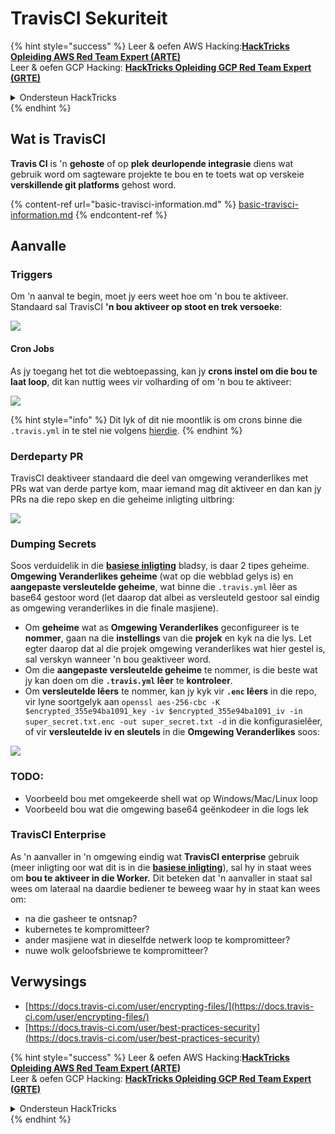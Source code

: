 # TravisCI Sekuriteit

{% hint style="success" %}
Leer & oefen AWS Hacking:<img src="../../.gitbook/assets/image (1) (1) (1).png" alt="" data-size="line">[**HackTricks Opleiding AWS Red Team Expert (ARTE)**](https://training.hacktricks.xyz/courses/arte)<img src="../../.gitbook/assets/image (1) (1) (1).png" alt="" data-size="line">\
Leer & oefen GCP Hacking: <img src="../../.gitbook/assets/image (2).png" alt="" data-size="line">[**HackTricks Opleiding GCP Red Team Expert (GRTE)**<img src="../../.gitbook/assets/image (2).png" alt="" data-size="line">](https://training.hacktricks.xyz/courses/grte)

<details>

<summary>Ondersteun HackTricks</summary>

* Kyk na die [**subskripsie planne**](https://github.com/sponsors/carlospolop)!
* **Sluit aan by die** 💬 [**Discord groep**](https://discord.gg/hRep4RUj7f) of die [**telegram groep**](https://t.me/peass) of **volg** ons op **Twitter** 🐦 [**@hacktricks\_live**](https://twitter.com/hacktricks_live)**.**
* **Deel hacking truuks deur PRs in te dien na die** [**HackTricks**](https://github.com/carlospolop/hacktricks) en [**HackTricks Cloud**](https://github.com/carlospolop/hacktricks-cloud) github repos.

</details>
{% endhint %}

## Wat is TravisCI

**Travis CI** is 'n **gehoste** of op **plek** **deurlopende integrasie** diens wat gebruik word om sagteware projekte te bou en te toets wat op verskeie **verskillende git platforms** gehost word.

{% content-ref url="basic-travisci-information.md" %}
[basic-travisci-information.md](basic-travisci-information.md)
{% endcontent-ref %}

## Aanvalle

### Triggers

Om 'n aanval te begin, moet jy eers weet hoe om 'n bou te aktiveer. Standaard sal TravisCI **'n bou aktiveer op stoot en trek versoeke**:

![](<../../.gitbook/assets/image (145).png>)

#### Cron Jobs

As jy toegang het tot die webtoepassing, kan jy **crons instel om die bou te laat loop**, dit kan nuttig wees vir volharding of om 'n bou te aktiveer:

![](<../../.gitbook/assets/image (243).png>)

{% hint style="info" %}
Dit lyk of dit nie moontlik is om crons binne die `.travis.yml` in te stel nie volgens [hierdie](https://github.com/travis-ci/travis-ci/issues/9162).
{% endhint %}

### Derdeparty PR

TravisCI deaktiveer standaard die deel van omgewing veranderlikes met PRs wat van derde partye kom, maar iemand mag dit aktiveer en dan kan jy PRs na die repo skep en die geheime inligting uitbring:

![](<../../.gitbook/assets/image (208).png>)

### Dumping Secrets

Soos verduidelik in die [**basiese inligting**](basic-travisci-information.md) bladsy, is daar 2 tipes geheime. **Omgewing Veranderlikes geheime** (wat op die webblad gelys is) en **aangepaste versleutelde geheime**, wat binne die `.travis.yml` lêer as base64 gestoor word (let daarop dat albei as versleuteld gestoor sal eindig as omgewing veranderlikes in die finale masjiene).

* Om **geheime** wat as **Omgewing Veranderlikes** geconfigureer is te **nommer**, gaan na die **instellings** van die **projek** en kyk na die lys. Let egter daarop dat al die projek omgewing veranderlikes wat hier gestel is, sal verskyn wanneer 'n bou geaktiveer word.
* Om die **aangepaste versleutelde geheime** te nommer, is die beste wat jy kan doen om die **`.travis.yml` lêer** te **kontroleer**.
* Om **versleutelde lêers** te nommer, kan jy kyk vir **`.enc` lêers** in die repo, vir lyne soortgelyk aan `openssl aes-256-cbc -K $encrypted_355e94ba1091_key -iv $encrypted_355e94ba1091_iv -in super_secret.txt.enc -out super_secret.txt -d` in die konfigurasielêer, of vir **versleutelde iv en sleutels** in die **Omgewing Veranderlikes** soos:

![](<../../.gitbook/assets/image (81).png>)

### TODO:

* Voorbeeld bou met omgekeerde shell wat op Windows/Mac/Linux loop
* Voorbeeld bou wat die omgewing base64 geënkodeer in die logs lek

### TravisCI Enterprise

As 'n aanvaller in 'n omgewing eindig wat **TravisCI enterprise** gebruik (meer inligting oor wat dit is in die [**basiese inligting**](basic-travisci-information.md#travisci-enterprise)), sal hy in staat wees om **bou te aktiveer in die Worker.** Dit beteken dat 'n aanvaller in staat sal wees om lateraal na daardie bediener te beweeg waar hy in staat kan wees om:

* na die gasheer te ontsnap?
* kubernetes te kompromitteer?
* ander masjiene wat in dieselfde netwerk loop te kompromitteer?
* nuwe wolk geloofsbriewe te kompromitteer?

## Verwysings

* [https://docs.travis-ci.com/user/encrypting-files/](https://docs.travis-ci.com/user/encrypting-files/)
* [https://docs.travis-ci.com/user/best-practices-security](https://docs.travis-ci.com/user/best-practices-security)

{% hint style="success" %}
Leer & oefen AWS Hacking:<img src="../../.gitbook/assets/image (1) (1) (1).png" alt="" data-size="line">[**HackTricks Opleiding AWS Red Team Expert (ARTE)**](https://training.hacktricks.xyz/courses/arte)<img src="../../.gitbook/assets/image (1) (1) (1).png" alt="" data-size="line">\
Leer & oefen GCP Hacking: <img src="../../.gitbook/assets/image (2).png" alt="" data-size="line">[**HackTricks Opleiding GCP Red Team Expert (GRTE)**<img src="../../.gitbook/assets/image (2).png" alt="" data-size="line">](https://training.hacktricks.xyz/courses/grte)

<details>

<summary>Ondersteun HackTricks</summary>

* Kyk na die [**subskripsie planne**](https://github.com/sponsors/carlospolop)!
* **Sluit aan by die** 💬 [**Discord groep**](https://discord.gg/hRep4RUj7f) of die [**telegram groep**](https://t.me/peass) of **volg** ons op **Twitter** 🐦 [**@hacktricks\_live**](https://twitter.com/hacktricks_live)**.**
* **Deel hacking truuks deur PRs in te dien na die** [**HackTricks**](https://github.com/carlospolop/hacktricks) en [**HackTricks Cloud**](https://github.com/carlospolop/hacktricks-cloud) github repos.

</details>
{% endhint %}
